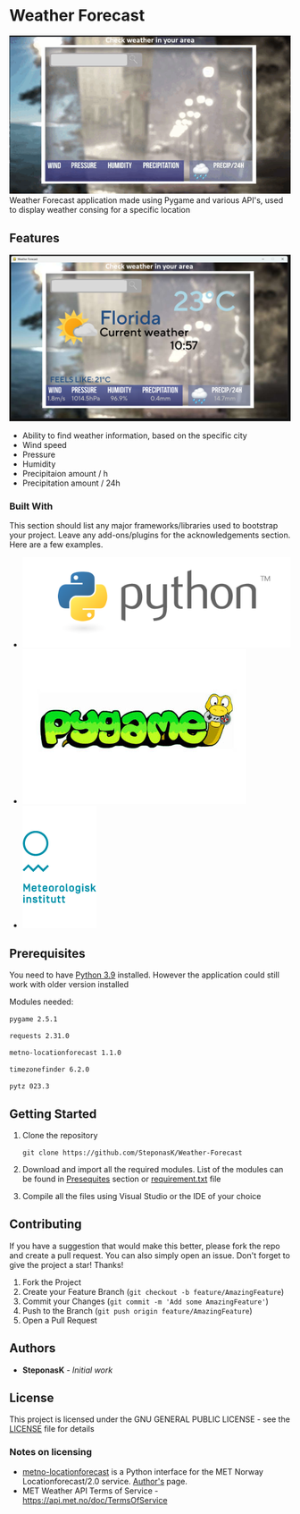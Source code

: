 # Weather Forecast
![menu_gif](Readme_resources/menu_gif.gif)
Weather Forecast application made using Pygame and various API's, used to display weather consing for a specific location

## Features
 ![menu2_picture](Readme_resources/menu2.png)
- Ability to find weather information, based on the specific city
- Wind speed
- Pressure
- Humidity
- Precipitaion amount / h
- Precipitation amount / 24h
### Built With

This section should list any major frameworks/libraries used to bootstrap your project. Leave any add-ons/plugins for the acknowledgements section. Here are a few examples.

* [![Python](Readme_resources/python.png)](https://www.python.org/downloads/)
*  [![Pygame](Readme_resources/pygame.jpg)](https://www.pygame.org/download.shtml)
* [![MET_API](Readme_resources/met_api.png)](https://api.met.no/)

<a id="prerequisites"></a>
## Prerequisites 
You need to have [Python 3.9](https://www.python.org/downloads/release/python-390/) installed. However the application could still work with older version installed

Modules needed:
```
pygame 2.5.1
```
```
requests 2.31.0
```
```
metno-locationforecast 1.1.0
```
```
timezonefinder 6.2.0
```
```
pytz 023.3
```


## Getting Started    
1. Clone the repository
    ```
    git clone https://github.com/SteponasK/Weather-Forecast
    ```
2. Download and import all  the required modules. List of the modules can be found in [Presequites](#prerequisites) section or [requirement.txt](requirements.txt) file


3. Compile all the files using Visual Studio or the IDE of your choice

## Contributing

If you have a suggestion that would make this better, please fork the repo and create a pull request. You can also simply open an issue.
Don't forget to give the project a star! Thanks!

1. Fork the Project
2. Create your Feature Branch (`git checkout -b feature/AmazingFeature`)
3. Commit your Changes (`git commit -m 'Add some AmazingFeature'`)
4. Push to the Branch (`git push origin feature/AmazingFeature`)
5. Open a Pull Request


## Authors

* **SteponasK** - *Initial work* 

## License

This project is licensed under the GNU GENERAL PUBLIC LICENSE - see the [LICENSE](LICENSE) file for details

### Notes on licensing
 * [metno-locationforecast](https://github.com/Rory-Sullivan/metno-locationforecast) is a Python interface for the MET Norway Locationforecast/2.0 service. [Author's](https://github.com/Rory-Sullivan) page.
* MET Weather API Terms of Service - https://api.met.no/doc/TermsOfService


